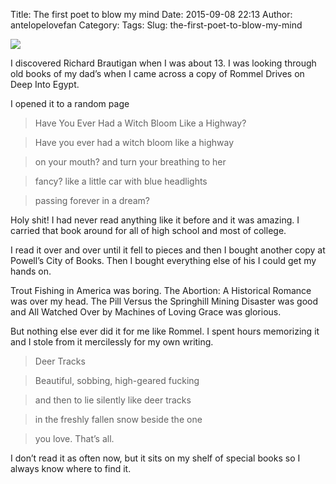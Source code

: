 Title: The first poet to blow my mind
Date: 2015-09-08 22:13
Author: antelopelovefan
Category: 
Tags: 
Slug: the-first-poet-to-blow-my-mind

<img src="https://cdn-images-2.medium.com/max/800/1*29Q-MDXVg7PFx9g5jieJcg.jpeg"  />

I discovered Richard Brautigan when I was about 13. I was looking through old books of my dad’s when I came across a copy of Rommel Drives on Deep Into Egypt.

I opened it to a random page

> Have You Ever Had a Witch Bloom Like a Highway?

> Have you ever had a witch bloom like a highway

> on your mouth? and turn your breathing to her

> fancy? like a little car with blue headlights

> passing forever in a dream?

Holy shit! I had never read anything like it before and it was amazing. I carried that book around for all of high school and most of college.

I read it over and over until it fell to pieces and then I bought another copy at Powell’s City of Books. Then I bought everything else of his I could get my hands on.

Trout Fishing in America was boring. The Abortion: A Historical Romance was over my head. The Pill Versus the Springhill Mining Disaster was good and All Watched Over by Machines of Loving Grace was glorious.

But nothing else ever did it for me like Rommel. I spent hours memorizing it and I stole from it mercilessly for my own writing.

> Deer Tracks

> Beautiful, sobbing, high-geared fucking

> and then to lie silently like deer tracks

> in the freshly fallen snow beside the one

> you love. That’s all.

I don’t read it as often now, but it sits on my shelf of special books so I always know where to find it.

